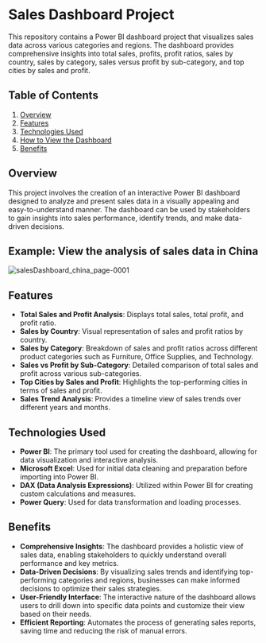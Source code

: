 # Sales Dashboard Project

This repository contains a Power BI dashboard project that visualizes sales data across various categories and regions. The dashboard provides comprehensive insights into total sales, profits, profit ratios, sales by country, sales by category, sales versus profit by sub-category, and top cities by sales and profit.

## Table of Contents
1. [Overview](#overview)
2. [Features](#features)
3. [Technologies Used](#technologies-used)
4. [How to View the Dashboard](#how-to-view-the-dashboard)
5. [Benefits](#benefits)

## Overview
This project involves the creation of an interactive Power BI dashboard designed to analyze and present sales data in a visually appealing and easy-to-understand manner. The dashboard can be used by stakeholders to gain insights into sales performance, identify trends, and make data-driven decisions.

## Example: View the analysis of sales data in China
![salesDashboard_china_page-0001](https://github.com/yeonjaeim/BI-projects/assets/145633078/554b9f01-1029-46f5-bc9c-f5929a96c883)

## Features
- **Total Sales and Profit Analysis**: Displays total sales, total profit, and profit ratio.
- **Sales by Country**: Visual representation of sales and profit ratios by country.
- **Sales by Category**: Breakdown of sales and profit ratios across different product categories such as Furniture, Office Supplies, and Technology.
- **Sales vs Profit by Sub-Category**: Detailed comparison of total sales and profit across various sub-categories.
- **Top Cities by Sales and Profit**: Highlights the top-performing cities in terms of sales and profit.
- **Sales Trend Analysis**: Provides a timeline view of sales trends over different years and months.

## Technologies Used
- **Power BI**: The primary tool used for creating the dashboard, allowing for data visualization and interactive analysis.
- **Microsoft Excel**: Used for initial data cleaning and preparation before importing into Power BI.
- **DAX (Data Analysis Expressions)**: Utilized within Power BI for creating custom calculations and measures.
- **Power Query**: Used for data transformation and loading processes.

## Benefits
- **Comprehensive Insights**: The dashboard provides a holistic view of sales data, enabling stakeholders to quickly understand overall performance and key metrics.
- **Data-Driven Decisions**: By visualizing sales trends and identifying top-performing categories and regions, businesses can make informed decisions to optimize their sales strategies.
- **User-Friendly Interface**: The interactive nature of the dashboard allows users to drill down into specific data points and customize their view based on their needs.
- **Efficient Reporting**: Automates the process of generating sales reports, saving time and reducing the risk of manual errors.


